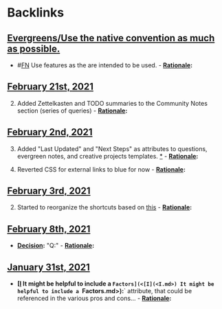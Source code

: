 
# Backlinks
## [Evergreens/Use the native convention as much as possible.](<Evergreens/Use the native convention as much as possible..md>)
- #[FN](<FN.md>) Use features as the are intended to be used.
            - **[Rationale](<Rationale.md>):**

## [February 21st, 2021](<February 21st, 2021.md>)
2. Added Zettelkasten and TODO summaries to the Community Notes section (series of queries)
            - **[Rationale](<Rationale.md>):**

## [February 2nd, 2021](<February 2nd, 2021.md>)
3. Added "Last Updated" and "Next Steps" as attributes to questions, evergreen notes, and creative projects templates. [*](((yURo5cs1L)))
            - **[Rationale](<Rationale.md>):**

6. Reverted CSS for external links to blue for now 
            - **[Rationale](<Rationale.md>):**

## [February 3rd, 2021](<February 3rd, 2021.md>)
2. Started to reorganize the shortcuts based on [this](((ZH-J4OPDR)))
            - **[Rationale](<Rationale.md>):**

## [February 8th, 2021](<February 8th, 2021.md>)
- **[Decision](<Decision.md>):** "Q:"
                        - **[Rationale](<Rationale.md>):**

## [January 31st, 2021](<January 31st, 2021.md>)
- **[[I](<I.md>) It might be helpful to include a `Factors](<[I](<I.md>) It might be helpful to include a `Factors.md>):**` attribute, that could be referenced in the various pros and cons...
                - **[Rationale](<Rationale.md>):**

